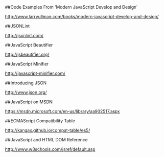 ﻿##Code Examples From 'Modern JavaScript Develop and Design'

http://www.larryullman.com/books/modern-javascript-develop-and-design/

##JSONLint

http://jsonlint.com/

##JavaScript Beautifier

http://jsbeautifier.org/

##JavaScript Minifier

http://javascript-minifier.com/

##Introducing JSON

http://www.json.org/

##JavaScript on MSDN

https://msdn.microsoft.com/en-us/library/aa902517.aspx

##ECMAScript Compatibility Table

http://kangax.github.io/compat-table/es5/

##JavaScript and HTML DOM Reference

http://www.w3schools.com/jsref/default.asp

